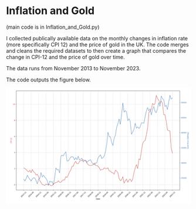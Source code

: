 # Inflation and Gold

(main code is in Inflation_and_Gold.py)

I collected publically available data on the monthly changes in inflation rate (more specifically CPI 12) and the price of gold in the UK. The code merges and cleans the required datasets to then create a graph that compares the change in CPI-12 and the price of gold over time.

The data runs from November 2013 to November 2023.

The code outputs the figure below.

![inflation and gold over time graph](https://github.com/stefanobeni/inflation-and-gold/blob/main/figure1.png)
